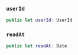 
### `userId`

``` swift
public let userId: UserId
```

### `readAt`

``` swift
public let readAt: Date
